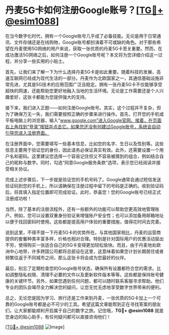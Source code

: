 # 丹麦5G卡如何注册Google账号？[[TG💪+ @esim1088](https://t.me/s/esim1088)]

在当今数字化时代，拥有一个Google账号几乎成了必备技能。无论是用于日常通讯、文件存储还是在线购物，Google账号都扮演着不可或缺的角色。对于那些希望在丹麦使用5G网络的用户来说，获取一张优质的丹麦5G卡至关重要。然而，在成功激活5G网络之后，如何注册一个Google账号呢？本文将为您详细介绍这一过程，并分享一些实用的小贴士。

首先，让我们来了解一下为什么选择丹麦5G卡是如此重要。随着科技的发展，高速互联网已经成为现代生活的一部分。丹麦作为北欧国家之一，其通信基础设施非常先进，尤其是5G技术的应用范围广泛且稳定。拥有一张丹麦5G卡不仅能够享受超快的网速，还能帮助您更好地融入当地的生活环境。无论是工作需要还是个人兴趣爱好，这张卡都能为您提供强大的支持。

接下来，我们进入正题——如何注册Google账号。其实，这个过程并不复杂，但为了确保万无一失，我们需要按照正确的步骤来进行操作。首先，打开您的手机或平板电脑上的浏览器，输入“www.google.com”进入Google官网。接着，在页面右上角找到“登录”按钮并点击它。如果您还没有创建过Google账号，系统会自动引导您进入注册界面。

在注册界面中，您需要填写一些基本信息，比如您的名字、生日以及性别等。这些信息主要用于验证您的身份，因此请务必保证真实有效。此外，还需要设置一个用户名和密码。这里建议您选择一个容易记住但又不容易被猜到的组合，例如结合自己的昵称与数字。同时，勾选“同意Google服务条款”选项，表示您已经阅读并接受相关协议。

完成上述步骤后，下一步就是验证您的手机号码了。Google通常会通过短信发送验证码到您的手机上，所以请确保在注册过程中留下的号码是正确的。收到验证码后，将其填入指定位置即可完成验证。此时，恭喜您！您的Google账号已经正式注册成功啦！

当然，除了基本的注册流程外，还有一些额外的功能可以帮助您更高效地管理账户。例如，您可以设置双重身份验证来增强账户安全性；也可以添加备用邮箱地址以便于找回密码时使用。这些都是提高用户体验的重要措施，值得花时间去完善。

说到这里，不得不提一下丹麦5G卡的优势所在。与其他国家相比，丹麦的运营商提供的套餐种类丰富多样，价格也相对合理。特别是针对国际用户的优惠活动层出不穷，使得购买一张适合自己的5G卡变得更加轻松愉快。而且，由于丹麦地处欧洲中心地带，许多跨国公司都将总部设在这里，这意味着如果您计划长期居住或者频繁往返于不同城市之间，那么这张卡将会成为您最好的伙伴。

最后，别忘了定期检查您的Google账号状态，确保所有设置都符合您的需求。比如调整隐私权限、清理不必要的文件以及更新软件版本等等。这些都是保持账号健康的关键环节。另外，如果您遇到任何问题，都可以随时联系客服寻求帮助。他们专业的团队会竭尽全力解决您的疑问，让您无忧无虑地享受数字世界带来的便利。

总之，无论您是因为学习、旅行还是工作来到丹麦，一张优质的5G卡加上一个可靠的Google账号都是必不可少的工具。希望这篇文章能帮到正在寻找答案的朋友们，让大家都能顺利开启属于自己的数字之旅。记住哦，**TG💪+ @esim1088** 就是您身边的贴心助手，有任何疑问都可以直接咨询他们！

[[TG💪+ @esim1088](https://t.me/s/esim1088) ![Image](https://i.postimg.cc/4NQfJmqS/Snipaste-2025-05-13-00-14-12.png)]